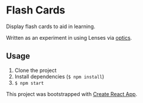 # Flash Cards

Display flash cards to aid in learning.

Written as an experiment in using Lenses via [optics](https://github.com/optics/optics).

## Usage

1. Clone the project
2. Install dependencies (`$ npm install`)
3. `$ npm start`

This project was bootstrapped with [Create React App](https://github.com/facebook/create-react-app).